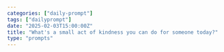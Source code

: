 ```yaml
---
categories: ["daily-prompt"]
tags: ["dailyprompt"]
date: "2025-02-03T15:00:00Z"
title: "What's a small act of kindness you can do for someone today?"
type: "prompts"
---
```

